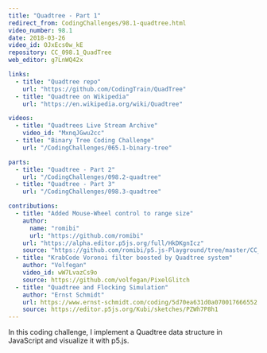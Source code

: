 ```yaml
---
title: "Quadtree - Part 1"
redirect_from: CodingChallenges/98.1-quadtree.html
video_number: 98.1
date: 2018-03-26
video_id: OJxEcs0w_kE
repository: CC_098.1_QuadTree
web_editor: g7LnWQ42x

links:
  - title: "Quadtree repo"
    url: "https://github.com/CodingTrain/QuadTree"
  - title: "Quadtree on Wikipedia"
    url: "https://en.wikipedia.org/wiki/Quadtree"

videos:
  - title: "Quadtrees Live Stream Archive"
    video_id: "MxnqJGwu2cc"
  - title: "Binary Tree Coding Challenge"
    url: "/CodingChallenges/065.1-binary-tree"

parts:
  - title: "Quadtree - Part 2"
    url: "/CodingChallenges/098.2-quadtree"
  - title: "Quadtree - Part 3"
    url: "/CodingChallenges/098.3-quadtree"

contributions:
  - title: "Added Mouse-Wheel control to range size"
    author:
      name: "romibi"
      url: "https://github.com/romibi"
    url: "https://alpha.editor.p5js.org/full/HkDKgnIcz"
    source: "https://github.com/romibi/p5.js-Playground/tree/master/CC_98_QuadTree"
  - title: "KrabCode Voronoi filter boosted by Quadtree system"
    author: "Volfegan"
    video_id: wW7LvazCs9o
    source: https://github.com/volfegan/PixelGlitch
  - title: "Quadtree and Flocking Simulation"
    author: "Ernst Schmidt"
    url: https://www.ernst-schmidt.com/coding/5d70ea631d0a070017666552
    source: https://editor.p5js.org/Kubi/sketches/PZWh7P8h1
---
```


In this coding challenge, I implement a Quadtree data structure in JavaScript and visualize it with p5.js.
